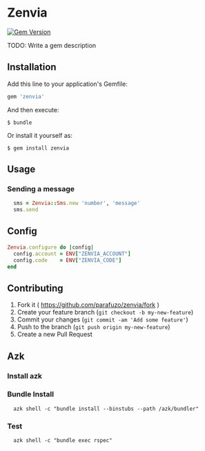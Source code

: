 # Zenvia
[![Gem Version](https://badge.fury.io/rb/zenvia.svg)](http://badge.fury.io/rb/zenvia)

TODO: Write a gem description

## Installation

Add this line to your application's Gemfile:

```ruby
gem 'zenvia'
```

And then execute:

    $ bundle

Or install it yourself as:

    $ gem install zenvia

## Usage

### Sending a message

```ruby
  sms = Zenvia::Sms.new 'number', 'message'
  sms.send
```

## Config

```ruby
Zenvia.configure do |config|
  config.account = ENV["ZENVIA_ACCOUNT"]
  config.code    = ENV["ZENVIA_CODE"]
end
```

## Contributing

1. Fork it ( https://github.com/parafuzo/zenvia/fork )
2. Create your feature branch (`git checkout -b my-new-feature`)
3. Commit your changes (`git commit -am 'Add some feature'`)
4. Push to the branch (`git push origin my-new-feature`)
5. Create a new Pull Request

## Azk

### Install azk

### Bundle Install
```shell
  azk shell -c "bundle install --binstubs --path /azk/bundler"
```

### Test
```shell
  azk shell -c "bundle exec rspec"
```
